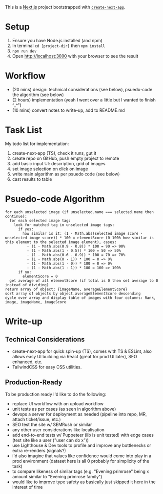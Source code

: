This is a [Next.js](https://nextjs.org/) project bootstrapped with [`create-next-app`](https://github.com/vercel/next.js/tree/canary/packages/create-next-app).

# Setup
1. Ensure you have Node.js installed (and npm)
2. In terminal `cd [project-dir]` then `npm install`
3. `npm run dev`
4. Open [http://localhost:3000](http://localhost:3000) with your browser to see the result

# Workflow
- (20 mins) design: technical considerations (see below), psuedo-code the algorithm (see below)
- (2 hours) implementation (yeah I went over a little but I wanted to finish ^_^")
- (10 mins) convert notes to write-up, add to README.md

# Task List
My todo list for implementation:
1. create-next-app (TS), check it runs, gut it
2. create repo on GitHub, push empty project to remote
3. add basic input UI: description, grid of images
4. set image selection on click on image
5. write main algorithm as per psuedo code (see below)
6. cast results to table

# Psuedo-code Algorithm
```
for each unselected image (if unselected.name === selected.name then continue):
  for each selected image tag:
    look for matched tag in unselected image tags:
      if yes:
        how similar is it: (1 - Math.abs(selected image score - unselected image score)) * 100 = elementScore (0-100% how similar is this element to the selected image element), cases:
          - (1 - Math.abs(0.9 - 0.8)) * 100 = 90 => 90%
          - (1 - Math.abs(1 - 0.5)) * 100 = 50 => 50%
          - (1 - Math.abs(0.6 - 0.9)) * 100 = 70 => 70%
          - (1 - Math.abs(0 - 1)) * 100 = 0 => 0%
          - (1 - Math.abs(1 - 0)) * 100 = 0 => 0%
          - (1 - Math.abs(1 - 1)) * 100 = 100 => 100%
      if no:
        elementScore = 0
  get average of all elementScore (if total is 0 then set average to 0 instead of dividing)
return array of object: {imageName, averageElementScore}
sort array of objects by object.averageElementScore descending
cycle over array and display table of images with four columns: Rank, image, imageName, imageScore
```

# Write-up
## Technical Considerations
- create-next-app for quick spin-up (TS), comes with TS & ESLint, also allows easy UI building via React (great for prod UI later), SEO enhanced, etc.
- TailwindCSS for easy CSS utilities.
## Production-Ready
To be production ready I'd like to do the following:
- replace UI workflow with on upload workflow
- unit tests as per cases (as seen in algorithm above)
- devops a server for deployment as needed (pipeline into repo, MR, attach ticket/issue, etc.)
- SEO test the site w/ SEMRush or similar
- any other user considerations like localisation
- add end-to-end tests w/ Puppeteer (lib is unit tested) with edge cases (test site like a user ("user can do x"))
- use Lighthouse & Dev tools to profile and improve any bottlenecks or extra re-renders (signals?)
- i'd also imagine that values like confidence would come into play in a prod environment (dataset here is all 0 probably for simplicity of the task)
- to compare likeness of similar tags (e.g. "Evening primrose" being x amount similar to "Evening primrose family")
- would like to improve type safety as basically just skipped it here in the interest of time
